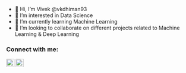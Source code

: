 - 👋 Hi, I’m Vivek @vkdhiman93
- 👀 I’m interested in Data Science
- 🌱 I’m currently learning Machine Learning
- 💞️ I’m looking to collaborate on different projects related to Machine Learning & Deep Learning

### Connect with me:
[<img align="left" alt="vkdhiman93 | Twitter" width="22px" src="https://cdn.jsdelivr.net/npm/simple-icons@v3/icons/twitter.svg" />][twitter]
[<img align="left" alt="vkdhiman93 | LinkedIn" width="22px" src="https://cdn.jsdelivr.net/npm/simple-icons@v3/icons/linkedin.svg" />][linkedin]


[twitter]: https://twitter.com/vkdhiman93
[linkedin]: www.linkedin.com/in/vivek-kumar-344b9572
